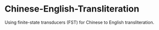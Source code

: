 # Chinese-English-Transliteration
Using finite-state transducers (FST) for Chinese to English transliteration.
